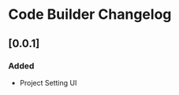 <!-- Keep a Changelog guide -> https://keepachangelog.com -->

# Code Builder Changelog

## [0.0.1]
### Added
- Project Setting UI

